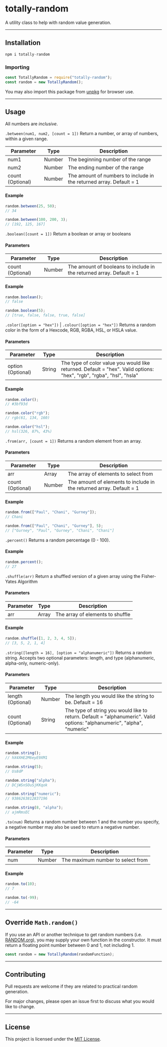 # totally-random

A utility class to help with random value generation.

---

## Installation

```javascript
npm i totally-random
```

### Importing

```javascript
const TotallyRandom = require("totally-random");
const random = new TotallyRandom();
```

You may also import this package from [unpkg](https://unpkg.com/browse/totally-random/) for browser use.

---
## Usage

All numbers are _inclusive_.

`.between(num1, num2, [count = 1])`
Return a number, or array of numbers, within a given range.

| Parameter        | Type   | Description                              |
|------------------|--------|------------------------------------------|
| num1             | Number | The beginning number of the range        |
| num2             | Number | The ending number of the range           |
| count (Optional) | Number | The amount of numbers to include in the returned array. Default = 1|

#### Example
```javascript
random.between(25, 50);
// 34

random.between(100, 200, 3);
// [192, 125, 167]
```

`.boolean([count = 1])`
Return a boolean or array or booleans

#### Parameters
| Parameter        | Type   | Description                              |
|------------------|--------|------------------------------------------|
| count (Optional) | Number | The amount of booleans to include in the returned array. Default = 1 |

#### Example
```javascript
random.boolean();
// false

random.boolean(5);
// [true, false, false, true, false]
```

`.color([option = "hex"])` | `.colour([option = "hex"])`
Returns a random color in the form of a Hexcode, RGB, RGBA, HSL, or HSLA value.

#### Parameters
| Parameter        | Type   | Description                              |
|------------------|--------|------------------------------------------|
| option (Optional) | String | The type of color value you would like returned. Default = "hex". Valid options: "hex", "rgb", "rgba", "hsl", "hsla" |

#### Example
```javascript
random.color();
// #3bf93d

random.color("rgb");
// rgb(61, 134, 160)

random.color("hsl");
// hsl(326, 87%, 43%)
```

`.from(arr, [count = 1])`
Returns a random element from an array. 

#### Parameters
| Parameter        | Type   | Description                              |
|------------------|--------|------------------------------------------|
| arr              | Array  | The array of elements to select from     |
| count (Optional) | Number | The amount of elements to include in the returned array. Default = 1 |

#### Example
```javascript
random.from(["Paul", "Chani", "Gurney"]);
// Chani

random.from(["Paul", "Chani", "Gurney"], 5);
// ["Gurney", "Paul", "Gurney", "Chani", "Chani"]
```

`.percent()`
Returns a random percentage (0 - 100).

#### Example
```javascript
random.percent();
// 27
```
`.shuffle(arr)`
Return a shuffled version of a given array using the Fisher-Yates Algorithm

#### Parameters
| Parameter        | Type   | Description                              |
|------------------|--------|------------------------------------------|
| arr              | Array  | The array of elements to shuffle         |

#### Example
```javascript
random.shuffle([1, 2, 3, 4, 5]);
// [3, 5, 2, 1, 4]
```

`.string([length = 16], [option = "alphanumeric"])`
Returns a random string. Accepts two optional parameters: length, and type (alphanumeric, alpha-only, numeric-only). 

#### Parameters
| Parameter        | Type   | Description                              |
|------------------|--------|------------------------------------------|
| length (Optional)| Number | The length you would like the string to be. Default = 16 |
| count (Optional) | String | The type of string you would like to return. Default = "alphanumeric". Valid options: "alphanumeric", "alpha", "numeric" |

#### Example
```javascript
random.string();
// hX4XHE2M6eyE9XM1

random.string(5);
// Us8dP

random.string("alpha");
// DCjWSnSOuSjKKqok

random.string("numeric");
// 9386263812837196

random.string(8, "alpha");
// ajmRmsEC
```

`.to(num)`
Returns a random number between 1 and the number you specify, a negative number may also be used to return a negative number.

#### Parameters
| Parameter        | Type   | Description                              |
|------------------|--------|------------------------------------------|
| num              | Number | The maximum number to select from         |

#### Example
```javascript
random.to(10);
// 7

random.to(-99);
// -64
```

---
## Override `Math.random()`
If you use an API or another technique to get random numbers (i.e. [RANDOM.org](https://random.org/)), you may supply your own function in the constructor. It must return a floating point number between 0 and 1, not including 1.

```javascript
const random = new TotallyRandom(randomFunction);
```

---
## Contributing

Pull requests are welcome if they are related to practical random generation.

For major changes, please open an issue first to discuss what you would like to change.

---
## License

This project is licensed under the [MIT License](LICENSE).
